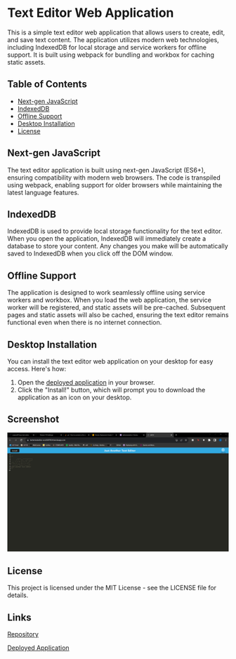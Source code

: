# Text Editor Web Application

This is a simple text editor web application that allows users to create, edit, and save text content. The application utilizes modern web technologies, including IndexedDB for local storage and service workers for offline support. It is built using webpack for bundling and workbox for caching static assets.

## Table of Contents

- [Next-gen JavaScript](#next-gen-javascript)
- [IndexedDB](#indexeddb)
- [Offline Support](#offline-support)
- [Desktop Installation](#desktop-installation)
- [License](#license)

## Next-gen JavaScript

The text editor application is built using next-gen JavaScript (ES6+), ensuring compatibility with modern web browsers. The code is transpiled using webpack, enabling support for older browsers while maintaining the latest language features.

## IndexedDB

IndexedDB is used to provide local storage functionality for the text editor. When you open the application, IndexedDB will immediately create a database to store your content. Any changes you make will be automatically saved to IndexedDB when you click off the DOM window.

## Offline Support

The application is designed to work seamlessly offline using service workers and workbox. When you load the web application, the service worker will be registered, and static assets will be pre-cached. Subsequent pages and static assets will also be cached, ensuring the text editor remains functional even when there is no internet connection.

## Desktop Installation

You can install the text editor web application on your desktop for easy access. Here's how:

1. Open the [deployed application](https://bettertexteditor-eccd58f7f834.herokuapp.com/) in your browser.
2. Click the "Install!" button, which will prompt you to download the application as an icon on your desktop.

## Screenshot

![Alt text](image-1.png)

## License

This project is licensed under the MIT License - see the LICENSE file for details.

## Links

[Repository](https://github.com/josejrod07/pwa-text-editor.git)

[Deployed Application](https://bettertexteditor-eccd58f7f834.herokuapp.com/)